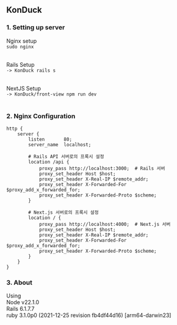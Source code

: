 ## KonDuck

### 1. Setting up server

Nginx setup <br/>
`sudo nginx` <br/><br/>

Rails Setup <br/>
`-> KonDuck rails s` <br/> <br/>

NextJS Setup <br/>
`-> KonDuck/front-view npm run dev` <br/> <br/> 

### 2. Nginx Configuration
```
http {
    server {
        listen       80;
        server_name  localhost;
        
        # Rails API 서버로의 프록시 설정
        location /api {
            proxy_pass http://localhost:3000;  # Rails 서버
            proxy_set_header Host $host;
            proxy_set_header X-Real-IP $remote_addr;
            proxy_set_header X-Forwarded-For $proxy_add_x_forwarded_for;
            proxy_set_header X-Forwarded-Proto $scheme;
        }

        # Next.js 서버로의 프록시 설정
        location / {
            proxy_pass http://localhost:4000;  # Next.js 서버
            proxy_set_header Host $host;
            proxy_set_header X-Real-IP $remote_addr;
            proxy_set_header X-Forwarded-For $proxy_add_x_forwarded_for;
            proxy_set_header X-Forwarded-Proto $scheme;
        }
    }
}
```

### 3. About
Using <br/>
Node v22.1.0 <br/>
Rails 6.1.7.7 <br/>
ruby 3.1.0p0 (2021-12-25 revision fb4df44d16) [arm64-darwin23] <br/>
